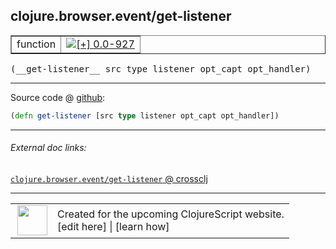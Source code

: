 ## clojure.browser.event/get-listener



 <table border="1">
<tr>
<td>function</td>
<td><a href="https://github.com/cljsinfo/cljs-api-docs/tree/0.0-927"><img valign="middle" alt="[+] 0.0-927" title="Added in 0.0-927" src="https://img.shields.io/badge/+-0.0--927-lightgrey.svg"></a> </td>
</tr>
</table>


 <samp>
(__get-listener__ src type listener opt_capt opt_handler)<br>
</samp>

---







Source code @ [github](https://github.com/clojure/clojurescript/blob/r3178/src/cljs/clojure/browser/event.cljs#L91):

```clj
(defn get-listener [src type listener opt_capt opt_handler])
```

<!--
Repo - tag - source tree - lines:

 <pre>
clojurescript @ r3178
└── src
    └── cljs
        └── clojure
            └── browser
                └── <ins>[event.cljs:91](https://github.com/clojure/clojurescript/blob/r3178/src/cljs/clojure/browser/event.cljs#L91)</ins>
</pre>

-->

---



###### External doc links:

[`clojure.browser.event/get-listener` @ crossclj](http://crossclj.info/fun/clojure.browser.event.cljs/get-listener.html)<br>

---

 <table>
<tr><td>
<img valign="middle" align="right" width="48px" src="http://i.imgur.com/Hi20huC.png">
</td><td>
Created for the upcoming ClojureScript website.<br>
[edit here] | [learn how]
</td></tr></table>

[edit here]:https://github.com/cljsinfo/cljs-api-docs/blob/master/cljsdoc/clojure.browser.event_get-listener.cljsdoc
[learn how]:https://github.com/cljsinfo/cljs-api-docs/wiki/cljsdoc-files

<!--

This information was too distracting to show to readers, but I'll leave it
commented here since it is helpful to:

- pretty-print the data used to generate this document
- and show how to retrieve that data



The API data for this symbol:

```clj
{:ns "clojure.browser.event",
 :name "get-listener",
 :type "function",
 :signature ["[src type listener opt_capt opt_handler]"],
 :source {:code "(defn get-listener [src type listener opt_capt opt_handler])",
          :title "Source code",
          :repo "clojurescript",
          :tag "r3178",
          :filename "src/cljs/clojure/browser/event.cljs",
          :lines [91]},
 :full-name "clojure.browser.event/get-listener",
 :full-name-encode "clojure.browser.event_get-listener",
 :history [["+" "0.0-927"]]}

```

Retrieve the API data for this symbol:

```clj
;; from Clojure REPL
(require '[clojure.edn :as edn])
(-> (slurp "https://raw.githubusercontent.com/cljsinfo/cljs-api-docs/catalog/cljs-api.edn")
    (edn/read-string)
    (get-in [:symbols "clojure.browser.event/get-listener"]))
```

-->

